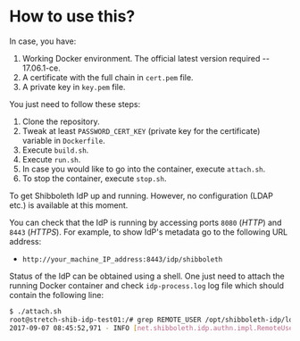 # How to use this?

In case, you have:

1. Working Docker environment. The official latest version required -- 17.06.1-ce.
2. A certificate with the full chain in `cert.pem` file.
3. A private key in `key.pem` file.

You just need to follow these steps:

1. Clone the repository.
2. Tweak at least `PASSWORD_CERT_KEY` (private key for the certificate) variable in `Dockerfile`.
3. Execute `build.sh`.
4. Execute `run.sh`.
5. In case you would like to go into the container, execute `attach.sh`.
6. To stop the container, execute `stop.sh`.

To get Shibboleth IdP up and running. However, no configuration (LDAP etc.) is available at this moment.

You can check that the IdP is running by accessing ports `8080` (*HTTP*) and `8443` (*HTTPS*). For example, to show IdP's metadata go to the following URL address:
* `http://your_machine_IP_address:8443/idp/shibboleth`

Status of the IdP can be obtained using a shell. One just need to attach the running Docker container and check `idp-process.log` log file which should contain the following line:
```bash
$ ./attach.sh
root@stretch-shib-idp-test01:/# grep REMOTE_USER /opt/shibboleth-idp/logs/idp-process.log
2017-09-07 08:45:52,971 - INFO [net.shibboleth.idp.authn.impl.RemoteUserAuthServlet:193] - RemoteUserAuthServlet will process REMOTE_USER, along with attributes [] and headers []
```

